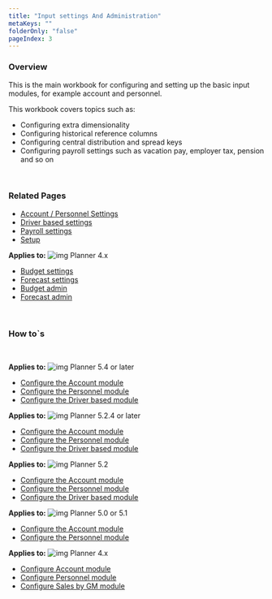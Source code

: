 ```yaml
---
title: "Input settings And Administration"
metaKeys: ""
folderOnly: "false"
pageIndex: 3
---
```

### Overview
This is the main workbook for configuring and setting up  the basic input modules, for example account and personnel.<br/>

This workbook covers topics such as:<br/>
- Configuring extra dimensionality
- Configuring historical reference columns
- Configuring central distribution and spread keys
- Configuring payroll settings such as vacation pay, employer tax, pension and so on
<br/>

### Related Pages

-  [Account / Personnel Settings](input-settings-and-administration/settings.md)<br/>
-  [Driver based settings](input-settings-and-administration/driver-based-settings.md)<br/>
-  [Payroll settings](input-settings-and-administration/payroll-settings.md)<br/>
-  [Setup](input-settings-and-administration/setup.md)<br/>

**Applies to:** ![img](https://profitbasedocs.blob.core.windows.net/icons/yes-icon.png) Planner 4.x

-  [Budget settings](input-settings-and-administration/budget-settings.md)<br/>
-  [Forecast settings](input-settings-and-administration/forecast-settings.md)<br/>
-  [Budget admin](input-settings-and-administration/budget-admin.md)<br/>
-  [Forecast admin](input-settings-and-administration/forecast-admin.md)<br/>

<br/>

### How to`s

<br/>

**Applies to:** ![img](https://profitbasedocs.blob.core.windows.net/icons/yes-icon.png) Planner 5.4 or later

-  [Configure the Account module](https://profitbasedocs.blob.core.windows.net/enduserhelp/files/V5.4/Planner%20Account%20module.pdf)<br/>
-  [Configure the Personnel module](https://profitbasedocs.blob.core.windows.net/enduserhelp/files/V5.4/Planner%20Personnel%20module.pdf)<br/>
-  [Configure the Driver based module](https://profitbasedocs.blob.core.windows.net/enduserhelp/files/V5.4/Planner%20Driver%20based%20module.pdf)<br/>

**Applies to:** ![img](https://profitbasedocs.blob.core.windows.net/icons/yes-icon.png) Planner 5.2.4 or later

-  [Configure the Account module](https://profitbasedocs.blob.core.windows.net/enduserhelp/files/V5.2.4/Planner%20Account%20module.pdf)<br/>
-  [Configure the Personnel module](https://profitbasedocs.blob.core.windows.net/enduserhelp/files/V5.2.4/Planner%20Personnel%20module.pdf)<br/>
-  [Configure the Driver based module](https://profitbasedocs.blob.core.windows.net/enduserhelp/files/V5.2.4/Planner%20Driver%20based%20module.pdf)<br/>

**Applies to:** ![img](https://profitbasedocs.blob.core.windows.net/icons/yes-icon.png) Planner 5.2 

-  [Configure the Account module](https://profitbasedocs.blob.core.windows.net/enduserhelp/files/V5.2/Planner%20Account%20module.pdf)<br/>
-  [Configure the Personnel module](https://profitbasedocs.blob.core.windows.net/enduserhelp/files/V5.2/Planner%20Personnel%20module.pdf)<br/>
-  [Configure the Driver based module](https://profitbasedocs.blob.core.windows.net/enduserhelp/files/V5.2/Planner%20Driver%20based%20module.pdf)<br/>

**Applies to:** ![img](https://profitbasedocs.blob.core.windows.net/icons/yes-icon.png) Planner 5.0 or 5.1

-  [Configure the Account module](https://profitbasedocs.blob.core.windows.net/enduserhelp/files/v5/Planner%20Account%20module.pdf)<br/>
-  [Configure the Personnel module](https://profitbasedocs.blob.core.windows.net/enduserhelp/files/v5/Planner%20Personnel%20module.pdf)<br/>

**Applies to:** ![img](https://profitbasedocs.blob.core.windows.net/icons/yes-icon.png) Planner 4.x

-  [Configure Account module](https://profitbasedocs.blob.core.windows.net/enduserhelp/files/Planner%20Account%20module.pdf)<br/>
-  [Configure Personnel module](https://profitbasedocs.blob.core.windows.net/enduserhelp/files/Planner%20Personnel%20module.pdf)<br/>
-  [Configure Sales by GM module](https://profitbasedocs.blob.core.windows.net/enduserhelp/files/Planner%20Sales%20By%20GM%20module.pdf)<br/>
